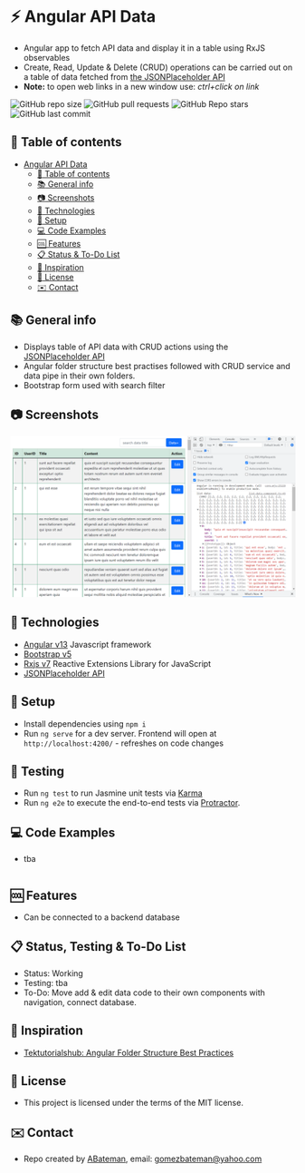 # :zap: Angular API Data

* Angular app to fetch API data and display it in a table using RxJS observables
* Create, Read, Update & Delete (CRUD) operations can be carried out on a table of data fetched from [the JSONPlaceholder API](https://jsonplaceholder.typicode.com/guide/)
* **Note:** to open web links in a new window use: _ctrl+click on link_

![GitHub repo size](https://img.shields.io/github/repo-size/AndrewJBateman/angular-api-data?style=plastic)
![GitHub pull requests](https://img.shields.io/github/issues-pr/AndrewJBateman/angular-api-data?style=plastic)
![GitHub Repo stars](https://img.shields.io/github/stars/AndrewJBateman/angular-api-data?style=plastic)
![GitHub last commit](https://img.shields.io/github/last-commit/AndrewJBateman/angular-api-data?style=plastic)

## :page_facing_up: Table of contents

* [Angular API Data](#angular-api-data)
  * [:page_facing_up: Table of contents](#page_facing_up-table-of-contents)
  * [:books: General info](#books-general-info)
  * [:camera: Screenshots](#camera-screenshots)
  * [:signal_strength: Technologies](#signal_strength-technologies)
  * [:floppy_disk: Setup](#floppy_disk-setup)
  * [:computer: Code Examples](#computer-code-examples)
  * [:cool: Features](#cool-features)
  * [:clipboard: Status & To-Do List](#clipboard-status--to-do-list)
  * [:clap: Inspiration](#clap-inspiration)
  * [:file_folder: License](#file_folder-license)
  * [:envelope: Contact](#envelope-contact)

## :books: General info

* Displays table of API data with CRUD actions using the [JSONPlaceholder API](https://jsonplaceholder.typicode.com/guide/)
* Angular folder structure best practises followed with CRUD service and data pipe in their own folders.
* Bootstrap form used with search filter

## :camera: Screenshots

![screenshot](./imgs/table.png)

## :signal_strength: Technologies

* [Angular v13](https://angular.io/) Javascript framework
* [Bootstrap v5](https://getbootstrap.com/)
* [Rxjs v7](https://rxjs.dev/) Reactive Extensions Library for JavaScript
* [JSONPlaceholder API](https://jsonplaceholder.typicode.com/guide/)

## :floppy_disk: Setup

* Install dependencies using `npm i`
* Run `ng serve` for a dev server. Frontend will open at `http://localhost:4200/` - refreshes on code changes

## :wrench: Testing

* Run `ng test` to run Jasmine unit tests via [Karma](https://karma-runner.github.io)
* Run `ng e2e` to execute the end-to-end tests via [Protractor](http://www.protractortest.org/).

## :computer: Code Examples

* tba

```typescript

```

## :cool: Features

* Can be connected to a backend database

## :clipboard: Status, Testing & To-Do List

* Status: Working
* Testing: tba
* To-Do: Move add & edit data code to their own components with navigation, connect database.

## :clap: Inspiration

* [Tektutorialshub: Angular Folder Structure Best Practices](https://www.tektutorialshub.com/angular/angular-folder-structure-best-practices/)

## :file_folder: License

* This project is licensed under the terms of the MIT license.

## :envelope: Contact

* Repo created by [ABateman](https://github.com/AndrewJBateman), email: gomezbateman@yahoo.com
